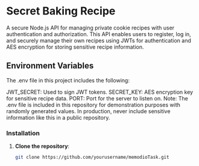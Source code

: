 # Secret Baking Recipe

A secure Node.js API for managing private cookie recipes with user authentication and authorization. This API enables users to register, log in, and securely manage their own recipes using JWTs for authentication and AES encryption for storing sensitive recipe information.

## Environment Variables
The .env file in this project includes the following:

JWT_SECRET: Used to sign JWT tokens.
SECRET_KEY: AES encryption key for sensitive recipe data.
PORT: Port for the server to listen on.
Note: The .env file is included in this repository for demonstration purposes with randomly generated values. In production, never include sensitive information like this in a public repository.

### Installation

1. **Clone the repository**:
   ```bash
   git clone https://github.com/yourusername/memodioTask.git
